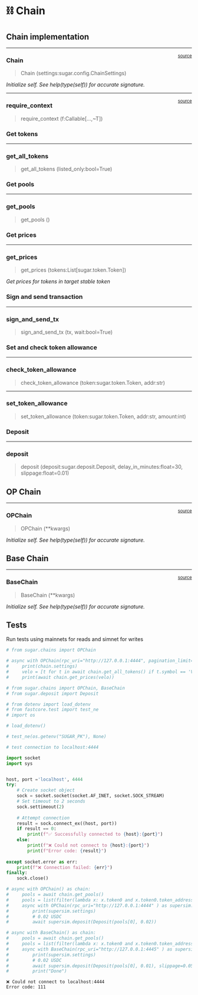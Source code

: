 # ⛓ Chain


<!-- WARNING: THIS FILE WAS AUTOGENERATED! DO NOT EDIT! -->

## Chain implementation

------------------------------------------------------------------------

<a
href="https://github.com/velodrome-finance/sugar-sdk/blob/main/sugar/chains.py#L32"
target="_blank" style="float:right; font-size:smaller">source</a>

### Chain

>  Chain (settings:sugar.config.ChainSettings)

*Initialize self. See help(type(self)) for accurate signature.*

------------------------------------------------------------------------

<a
href="https://github.com/velodrome-finance/sugar-sdk/blob/main/sugar/chains.py#L25"
target="_blank" style="float:right; font-size:smaller">source</a>

### require_context

>  require_context (f:Callable[...,~T])

### Get tokens

------------------------------------------------------------------------

### get_all_tokens

>  get_all_tokens (listed_only:bool=True)

### Get pools

------------------------------------------------------------------------

### get_pools

>  get_pools ()

### Get prices

------------------------------------------------------------------------

### get_prices

>  get_prices (tokens:List[sugar.token.Token])

*Get prices for tokens in target stable token*

### Sign and send transaction

------------------------------------------------------------------------

### sign_and_send_tx

>  sign_and_send_tx (tx, wait:bool=True)

### Set and check token allowance

------------------------------------------------------------------------

### check_token_allowance

>  check_token_allowance (token:sugar.token.Token, addr:str)

------------------------------------------------------------------------

### set_token_allowance

>  set_token_allowance (token:sugar.token.Token, addr:str, amount:int)

### Deposit

------------------------------------------------------------------------

### deposit

>  deposit (deposit:sugar.deposit.Deposit, delay_in_minutes:float=30,
>               slippage:float=0.01)

## OP Chain

------------------------------------------------------------------------

<a
href="https://github.com/velodrome-finance/sugar-sdk/blob/main/sugar/chains.py#L203"
target="_blank" style="float:right; font-size:smaller">source</a>

### OPChain

>  OPChain (**kwargs)

*Initialize self. See help(type(self)) for accurate signature.*

## Base Chain

------------------------------------------------------------------------

<a
href="https://github.com/velodrome-finance/sugar-sdk/blob/main/sugar/chains.py#L211"
target="_blank" style="float:right; font-size:smaller">source</a>

### BaseChain

>  BaseChain (**kwargs)

*Initialize self. See help(type(self)) for accurate signature.*

## Tests

Run tests using mainnets for reads and simnet for writes

``` python
# from sugar.chains import OPChain

# async with OPChain(rpc_uri="http://127.0.0.1:4444", pagination_limit=1) as chain:
#     print(chain.settings)
#     velo = [t for t in await chain.get_all_tokens() if t.symbol == 'VELO']
#     print(await chain.get_prices(velo))

# from sugar.chains import OPChain, BaseChain
# from sugar.deposit import Deposit

# from dotenv import load_dotenv
# from fastcore.test import test_ne
# import os

# load_dotenv()

# test_ne(os.getenv("SUGAR_PK"), None)

# test connection to localhost:4444

import socket
import sys


host, port ='localhost', 4444
try:
    # Create socket object
    sock = socket.socket(socket.AF_INET, socket.SOCK_STREAM)
    # Set timeout to 2 seconds
    sock.settimeout(2)
    
    # Attempt connection
    result = sock.connect_ex((host, port))
    if result == 0:
        print(f"✅ Successfully connected to {host}:{port}")
    else:
        print(f"❌ Could not connect to {host}:{port}")
        print(f"Error code: {result}")
    
except socket.error as err:
    print(f"❌ Connection failed: {err}")
finally:
    sock.close()

# async with OPChain() as chain:
#     pools = await chain.get_pools()
#     pools = list(filter(lambda x: x.token0 and x.token0.token_address == chain.usdc and x.token1.token_address == chain.velo, pools))
#     async with OPChain(rpc_uri="http://127.0.0.1:4444" ) as supersim:
#         print(supersim.settings)
#         # 0.02 USDC 
#         await supersim.deposit(Deposit(pools[0], 0.02))

# async with BaseChain() as chain:
#     pools = await chain.get_pools()
#     pools = list(filter(lambda x: x.token0 and x.token0.token_address == chain.usdc and x.token1.token_address == chain.aero, pools))
#     async with BaseChain(rpc_uri="http://127.0.0.1:4445" ) as supersim:
#         print(supersim.settings)
#         # 0.02 USDC 
#         await supersim.deposit(Deposit(pools[0], 0.01), slippage=0.05)
#         print("Done")
```

    ❌ Could not connect to localhost:4444
    Error code: 111
